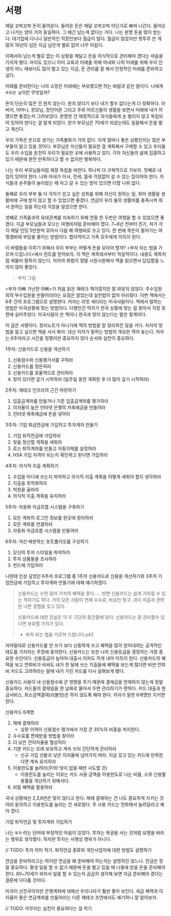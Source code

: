 서평
===

매달 꼬박꼬박 돈이 들어온다. 들어온 돈은 매달 꼬박꼬박 어딘가로 빠져 나간다. 들어오고 나가는 양이 거의 동일하다. 그 얘긴 남는게 없다는 거다. 나는 분명 돈을 많이 받는다. 대기업에 다니니 일반적인 직장인보다 월급이 많다. 월급이 많았지만 헛투루 쓴 게 많아 10년이 넘은 지금 남은게 별로 없어 너무 아쉽다.

이제서야 남는게 별로 없는 이 상황을 깨달고 돈을 의식적으로 관리해야 겠다는 마음을 가지게 됐다. 아이도 있으니 아이 교육과 미래를 위해 아내와 나의 미래를 위해 우리 인생의 어느 때보다도 많이 벌고 있는 지금, 돈 관리를 잘 해서 안정적인 미래를 준비하고 싶다.

미래를 준비한다는 나의 소망은 미래에는 부유했으면 하는 바람과 같은 말이다. 나에게 `부유한 삶`이란 무엇일까?

돈이 단순히 많은 건 원치 않는다. 원치 않다기 보다 내가 할수 없다는게 더 정확하다. 아버지, 어머니, 장모님, 장인어른 그리고 주위 어르신들의 생활을 보면서 미래에 내가 어땠으면 좋겠는지 그려보았다. 분명한 건 재정적으로 자식들에게 손 벌리지 않고 독립되어 있어야 한다는 걸 알게 되었다. 양가 부모님은 70세가 되셨는데도 일을해서 돈을 벌고 계신다.

우리 가족은 돈으로 생기는 가족불화가 거의 없다. 이게 얼마나 좋은 상황인지는 많은 부부들이 알고 있을 것이다. 부모님은 자신들이 필요한 걸 계획해서 구매할 수 있고 우리들도 우리 수입을 온전히 우리가 필요한 곳에 사용하고 있다. 각자 자신들의 삶에 집중하고 있기 때문에 완전 만족하다고 할 수 없지만 행복하다.

나는 우리 부모님들처럼 재정 독립을 바란다. 하나씩 더 구체적으로 가보자. 첫째로 내 집이 있어야 한다. 나와 아내가 이사, 전세, 월세 걱정없이 살 수 있는 집이어야 한다. 자식들과 손주들이 놀러왔는 때 자고 갈 수 있는 방이 있으면 더할 나위 없다.

둘째로 우리 부부 둘 다 각자가 얻고 싶은 성취를 위해 자신이 원하는 일, 취미 생활을 생활비에 구애 받지 않고 할 수 있었으면 좋겠다. 연금이 우리 둘의 생활비를 충족시켜 줘서 원하는 일을 하는데 걱정을 덜었으면 한다.

셋째로 가족들과의 유대관계를 지속하기 위해 연중 한 두번은 여행을 할 수 있었으면 좋겠다. 지금 부모님들과 모으는 여행비처럼 준비해야 겠다. 7~8년 전부터 친가, 처가 각각 매달 인당 5만원씩 모아서 다음 해 여행비로 쓰고 있다. 한 번에 목돈이 들어가는 여행경비에 부담을 줄이는 방법이다. 합리적이고 가족 모두에게 이득이 된다.

이 바램들을 이루기 위해서 우리 부부는 어떻게 돈을 모아야 할까? <부자 되는 법을 가르쳐 드립니다>에서 힌트를 얻어보자. 이 책은 제목에서부터 직설적이다. 내용도 제목처럼 애둘러 말하지 않는다. 저자의 화법이 정말 시원시원해서 책을 읽으면서 답답함을 느끼지 않아 좋았다.

> 부자 그림

<부자 아빠 가난한 아빠>가 처음 읽은 재테크 책이였지만 잘 와닿지 않았다. 주수입원 외의 부수입원을 만들어라라는 요점은 알았는데 실천법이 없어 아쉬웠다. 이번 책에서는 6주 간의 프로그램으로 설명한다. 저자는 라밋 세티라는 미국사람이다. 책에서 말하는 방법은 미국상황에 맞는 방법이다. 다행인건 역자가 한국 상황에 맞는 걸 찾아서 각장 뒷편에 실어주었다. 미국사람이 쓴 책이니 한국과 맞지 않는다는 말은 핑계이다.

이 글은 서평이다. 정리노트가 아니기에 책의 방법을 잘 정리하진 않을 거다. 저자의 방법을 알고 싶으면 책을 사서 봐라. 대신 저자가 말하는 방법의 개요만 적어 놓는다. 저자는 6주차라고 시간을 정했지만 중요하지 않다 순서와 실천이 중요하다.

1주차: 신용카드로 신용을 개선하기

1. 신용점수와 신용평가서를 구하라
2. 신용카드를 정돈하라
3. 신용카드를 효율적으로 관리하라
4. 빚이 있다면 갚기 시작하라 (일주일 동안 게획한 후 더 많이 갚기 시작하라)

2주차: 재테크 인프라의 근간 마련하기

1. 입출금계좌를 만들거나 기존 입출금계좌를 평가하라
2. 이자율이 높은 인터넷 은행의 저축예금을 만들어라
3. 인터넷 제축예금에 돈을 넣어라

3주차: 기업 퇴금연금에 가입하고 투자계자 만들기

1. 기업 퇴직연금에 가입하라
2. 빚을 청산할 게획을 세워라
3. 로스 퇴직계좌를 만들고 자동이체를 설정하라
4. HSA 가입 자격이 되는지 확인하고 된다면 가입하라

4주차: 의식적 지출 계획하기

1. 수입을 어디에 쓰는지 파악하고 의식적 지출 계획을 어떻게 세워야 할지 생각하라
2. 지출을 최적화하라
3. 빅원을 골라라
4. 의식적 지출 계획을 유지하라

5주차: 자동화 자금흐름 시스템을 구축하기

1. 모든 계좌의 로그인 정보를 한곳에 정리하라
2. 모든 계좌를 연결하라
3. 자동화 자금흐름 시스템을 만들어라

6주차: 자산 배분하는 포트폴리오를 구성하기

1. 당신의 투자 스타일을 파악하라
2. 투자 상품들을 조사하라
3. 펀드에 가입하라

나한테 인상 깊었던 6주차 프로그램 중 1주차 신용카드로 신용을 개선하기와 3주차 기업연금에 가입하고 투자계좌 만들기에 대해 얘기하겠다.

> 신용카드는 수천 달러 가치의 혜택을 준다. ... 반면 신용카드는 쉽게 가리킬 수 있는 적이기도 하다. 거의 모든 사람이 연체 수수료, 비승인 청구, 과다 지출과 관련된 나쁜 경험을 갖고 있다.
>
> 신용카드에 대한 진실은 이 두 극단의 중간쯤에 있다. 신용카드는 잘 관리할수 있다면 보유할 가치가 있다.
> - 부자 되는 법을 가르쳐 드립니다 p42

저자말대로 신용카드를 안 쓰기 보다 신중하게 쓰고 혜택을 많이 얻어내려는 공격적인 태도를 가지라는 주장에 동의한다. 신용카드는 또한 나의 신용등급을 결정하는 가장 중요한 수단이다. 신용등급이 높아야 대출시 이자도 적게 내어 이득이 된다. 신용카드의 혜택을 보고 연회비가 비싸도 내가 한 달에 쓰는 지출들에 혜택을 보는게 많다면 비싼 연회비 카드도 고려하라는 말에 내가 가진 카드를 다시 살펴보게 됐다.

신용카드 사용이 내 신용점수에 큰 영향을 주기 때문에 결재금을 연체하지 않는게 정말 중요하다. 카드들의 결재일을 한 날짜로 몰아서 두면 관리하기가 편하다. 카드 대출과 현금서비스, 최소금액결제(리볼빙)은 하지 않도록 해야 한다. 저자가 말한 6계명만 지키면 된다.

신용카드 6계명

1. 제때 결재하라
   * 상환 이력이 신용점수 평가에서 가장 큰 35%의 비중을 차지한다.
2. 수수료를 면제받을 방법을 찾아라
3. 더 낮은 연이자율을 협상하라
4. 기본 카드는 오래 보유하고 계속 쓰되 간단하게 관리하라
   * 신규 가입 선물과 낮은 이자율에 넘어가지 마라. 지금 갖고 있는 카드에 만족한다면 계속 유지하라
5. 이용한도를 늘려라(주의! 빚이 없을 때만 시도할 것)
   * 이용한도를 늘리는 이유는 카드 사용 금액을 이용한도로 나눈 비율, 소위 신용활용률을 개선하기 위해서다.
6. 비밀 혜택을 활용하라

국내 상황에선 2,3,6번은 맞지 않다고 한다. 제때 결재하는 건 나도 중요하게 지키는 것이라 동의하고 이용한도를 늘리는 건 새로웠다. 주 사용 카드는 전화해서 늘려달라고 해야 겠다.

기업 퇴직연금 및 투자계좌 가입하기

나는 `투자` 라는 단어에 부정적인 마음이 있었다. 투자는 복권을 사는 것처럼 요행을 바라는 행위로 생각했다. 하지만 투자는 사행성 행위가 아니다.

// TODO: 투자 의미 적기. 퇴직연금 종류와 개인사업자에 대한 방법도 설명하기

연금을 준비하라고는 하지만 연금을 왜 준비해야 하는지는 설명하진 않느나. 연금은 정말 중요하다. 평생 일을 할 수 없기 때문에 돈을 벌고 있을 때 나중에 받을 돈을 준비해야 한다. 60~70세가 되어서 일을 할 수 있는지 곰곰히 생각해 보면 지금 준비해야 겠다는 결론에 다다를 것이다.

미국이 선진국이지만 은행계좌에 대해선 우리나라가 훨씬 좋아 보인다. 세금 혜택과 이자율이 좋은 연금계좌를 만들어라는 다른 재테크 조언에서도 얘기하니 잘 알아보자.

// TODO: 마무리는 실천이 중요하다는 걸 적기
